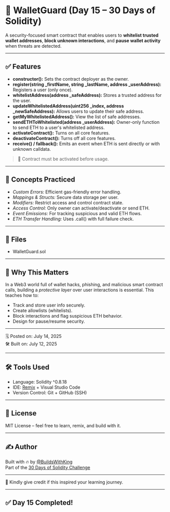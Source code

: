 # 🔐 WalletGuard (Day 15 – 30 Days of Solidity)

A security-focused smart contract that enables users to **whitelist trusted wallet addresses**, **block unknown interactions**, and **pause wallet activity** when threats are detected.

---

## ✅ Features

- **constructor():** Sets the contract deployer as the owner.
- **register(string _firstName, string _lastName, address _userAddress):** Registers a user (only once).
- **whitelistAddress(address _safeAddress):** Stores a trusted address for the user.
- **updateWhitelistedAddress(uint256 _index, address _newSafeAddress):** Allows users to update their safe address.
- **getMyWhitelistedAddress():** View the list of safe addresses.
- **sendETHToWhitelisted(address _userAddress):** Owner-only function to send ETH to a user's whitelisted address.
- **activateContract():** Turns on all core features.
- **deactivateContract():** Turns off all core features.
- **receive() / fallback():** Emits an event when ETH is sent directly or with unknown calldata.

> 🔐 Contract must be activated before usage.

---

## 🧠 Concepts Practiced

- *Custom Errors:* Efficient gas-friendly error handling.
- *Mappings & Structs:* Secure data storage per user.
- *Modifiers:* Restrict access and control contract state.
- *Access Control:* Only owner can activate/deactivate or send ETH.
- *Event Emissions:* For tracking suspicious and valid ETH flows.
- *ETH Transfer Handling:* Uses .call() with full failure check.

---

## 📂 Files

- WalletGuard.sol

---

## 🚀 Why This Matters

In a Web3 world full of wallet hacks, phishing, and malicious smart contract calls, building a *protective layer* over user interactions is essential. This teaches how to:

- Track and store user info securely.
- Create allowlists (whitelists).
- Block interactions and flag suspicious ETH behavior.
- Design for pause/resume security.

---

🗓 Posted on: July 14, 2025  
🛠 Built on: July 12, 2025  

---

## 🛠 Tools Used

- Language: Solidity ^0.8.18
- IDE: [Remix](https://remix.ethereum.org/) + Visual Studio Code  
- Version Control: Git + GitHub (SSH)

---

## 📄 License

MIT License – feel free to learn, remix, and build with it.

---

## ✍ Author

Built with 🔥 by [@BuildsWithKing](https://github.com/BuildsWithKing)  
Part of the [30 Days of Solidity Challenge](https://github.com/BuildsWithKing/30-days-solidity-challenge)

---

🙏 Kindly give credit if this inspired your learning journey.

---

## ✅ Day 15 Completed!